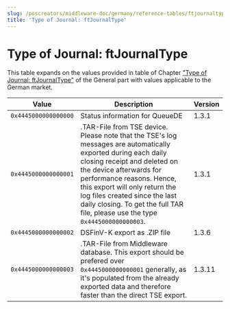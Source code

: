 ```yaml
---
slug: /poscreators/middleware-doc/germany/reference-tables/ftjournaltype
title: 'Type of Journal: ftJournalType'
---
```


# Type of Journal: ftJournalType

This table expands on the values provided in table of Chapter ["Type of Journal: ftJournalType"](../../general/reference-tables/reference-tables.md#c-type-of-journal-ftjournaltype-129) of the General part with values applicable to the German market<span id="t-type-of-journal-ftjournaltype-190">.</span>

| **Value**            | **Description**                | **Version** |
|----------------------|--------------------------------|-------------|
| `0x4445000000000000` | Status information for QueueDE | 1.3.1       |
| `0x4445000000000001` | .TAR-File from TSE device. Please note that the TSE's log messages are automatically exported during each daily closing receipt and deleted on the device afterwards for performance reasons. Hence, this export will only return the log files created since the last daily closing. To get the full TAR file, please use the type `0x4445000000000003`.       | 1.3.1       |
| `0x4445000000000002` | DSFinV-K export as .ZIP file   | 1.3.6       |
| `0x4445000000000003` | .TAR-File from Middleware database. This export should be prefered over `0x4445000000000001` generally, as it's populated from the already exported data and therefore faster than the direct TSE export.        | 1.3.11      |

